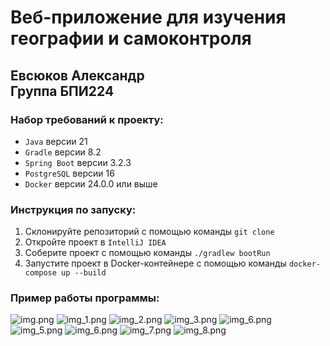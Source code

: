 # Веб-приложение для изучения географии и самоконтроля
## Евсюков Александр </br> Группа БПИ224

### Набор требований к проекту:
* `Java` версии 21
* `Gradle` версии 8.2
* `Spring Boot` версии 3.2.3
* `PostgreSQL` версии 16
* `Docker` версии 24.0.0 или выше

### Инструкция по запуску:
1. Склонируйте репозиторий с помощью команды `git clone`
2. Откройте проект в `IntelliJ IDEA`
3. Соберите проект с помощью команды 
```./gradlew bootRun```
4. Запустите проект в Docker-контейнере с помощью команды 
```docker-compose up --build```

### Пример работы программы:
![img.png](screenshots/img.png)
![img_1.png](screenshots/img_1.png)
![img_2.png](screenshots/img_2.png)
![img_3.png](screenshots/img_3.png)
![img_6.png](screenshots/img_4.png)
![img_5.png](screenshots/img_5.png)
![img_6.png](screenshots/img_6.png)
![img_7.png](screenshots/img_7.png)
![img_8.png](screenshots/img_8.png)